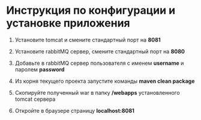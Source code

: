 Инструкция по конфигурации и установке приложения
=================================================

1. Установите tomcat и смените стандартный порт на **8081**

2. Установите rabbitMQ сервер, смените стандартный порт на **8080**

3. Добавьте в rabbitMQ сервер пользователя с именем **username** и паролем **password**

4. Из корня текущего проекта запустите команды **maven clean package**

5. Скопируйте полученный war в папку **/webapps** установленного tomcat сервера

6. Откройте в браузере страницу **localhost:8081**
